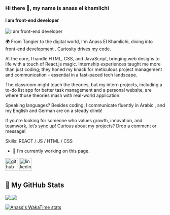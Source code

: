 ### Hi there 👋, my name is anass el khamlichi
#### I am front-end developer
![I am front-end developer](https://i.pinimg.com/474x/75/87/df/7587df77ef521cf98057d0028ee983f1.jpg)

🌍 From Tangier to the digital world, I'm Anass El Khamlichi, diving into front-end development . Curiosity drives my code.

At the core, I handle HTML, CSS, and JavaScript, bringing web designs to life with a touch of React.js magic. Internship experiences taught me more than just coding; they honed my knack for meticulous project management and communication - essential in a fast-paced tech landscape.

The classroom might teach the theories, but my intern projects, including a to-do list app for better task management and a personal website, are where those theories mash with real-world application. 

Speaking languages? Besides coding, I communicate fluently in Arabic , and my English and German are on a steady climb!

If you're looking for someone who values growth, innovation, and teamwork, let’s sync up! Curious about my projects? Drop a comment or message!

Skills:  REACT / JS / HTML / CSS

- 🔭 I’m currently working on this page. 


[<img src='https://cdn.jsdelivr.net/npm/simple-icons@3.0.1/icons/github.svg' alt='github' height='40'>](https://github.com/https://github.com/anasselkam/anasselkam)  [<img src='https://cdn.jsdelivr.net/npm/simple-icons@3.0.1/icons/linkedin.svg' alt='linkedin' height='40'>](https://www.linkedin.com/in/https://www.linkedin.com/in/anass-el-khamlichi/)  


## 🚀 My GitHub Stats

<a href="https://github.com/Anass-El-Khamlichi/github-readme-stats">
  <img align="center" src="https://github-readme-stats.vercel.app/api/pin/?username=Anass-El-Khamlichi&repo=github-readme-stats" />
</a>
<a href="https://github.com/Anass-El-Khamlichi/MCBrain">
  <img align="center" src="https://github-readme-stats.vercel.app/api/pin/?username=Anass-El-Khamlichi&repo=MCBrain" />
</a>



[![Anass's WakaTime stats](https://github-readme-stats.vercel.app/api/wakatime?username=your-wakatime-username)](https://github.com/anuraghazra/github-readme-stats)



<!--
**anasselkam/anasselkam** is a ✨ _special_ ✨ repository because its `README.md` (this file) appears on your GitHub profile.

Here are some ideas to get you started:

- 🔭 I’m currently working on ...
- 🌱 I’m currently learning ...
- 👯 I’m looking to collaborate on ...
- 🤔 I’m looking for help with ...
- 💬 Ask me about ...
- 📫 How to reach me: ...
- 😄 Pronouns: ...
- ⚡ Fun fact: ...
-->

